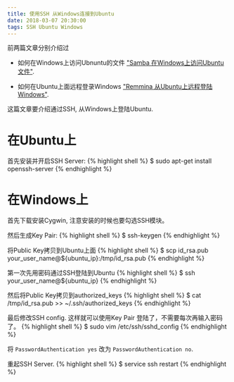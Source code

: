 ```yaml
---
title: 使用SSH 从Windows连接到Ubuntu
date: 2018-03-07 20:30:00
tags: SSH Ubuntu Windows
---
```


前两篇文章分别介绍过

* 如何在Windows上访问Ubnuntu的文件 ["Samba 在Windows上访问Ubuntu文件"](../../../../2018/03/06/samba-install-and-use/).

* 如何在Ubuntu上面远程登录Windows ["Remmina 从Ubuntu上远程登陆Windows"](../../../../2018/03/06/remmina-install-and-use/).

这篇文章要介绍通过SSH, 从Windows上登陆Ubuntu.

<!-- more -->

# 在Ubuntu上

首先安装并开启SSH Server:
{% highlight shell %}
$ sudo apt-get install openssh-server
{% endhighlight %}

# 在Windows上

首先下载安装Cygwin, 注意安装的时候也要勾选SSH模块。

然后生成Key Pair:
{% highlight shell %}
$ ssh-keygen
{% endhighlight %}

将Public Key拷贝到Ubuntu上面
{% highlight shell %}
$ scp id_rsa.pub your_user_name@${ubuntu_ip}:/tmp/id_rsa.pub
{% endhighlight %}

第一次先用密码通过SSH登陆到Ubuntu
{% highlight shell %}
$ ssh your_user_name@${ubuntu_ip}
{% endhighlight %}

然后将Public Key拷贝到authorized_keys
{% highlight shell %}
$ cat /tmp/id_rsa.pub >> ~/.ssh/authorized_keys
{% endhighlight %}

最后修改SSH config. 这样就可以使用Key Pair
登陆了，不需要每次再输入密码了。
{% highlight shell %}
$ sudo vim /etc/ssh/sshd_config
{% endhighlight %}

将 `PasswordAuthentication yes` 改为 `PasswordAuthentication no`.

重起SSH Server.
{% highlight shell %}
$ service ssh restart
{% endhighlight %}
